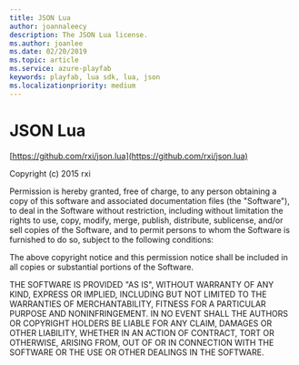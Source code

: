 ```yaml
---
title: JSON Lua
author: joannaleecy
description: The JSON Lua license.
ms.author: joanlee
ms.date: 02/20/2019
ms.topic: article
ms.service: azure-playfab
keywords: playfab, lua sdk, lua, json
ms.localizationpriority: medium
---
```


# JSON Lua

[https://github.com/rxi/json.lua](https://github.com/rxi/json.lua)

Copyright (c) 2015 rxi

Permission is hereby granted, free of charge, to any person obtaining a copy of
this software and associated documentation files (the "Software"), to deal in
the Software without restriction, including without limitation the rights to
use, copy, modify, merge, publish, distribute, sublicense, and/or sell copies
of the Software, and to permit persons to whom the Software is furnished to do
so, subject to the following conditions:

The above copyright notice and this permission notice shall be included in all
copies or substantial portions of the Software.

THE SOFTWARE IS PROVIDED "AS IS", WITHOUT WARRANTY OF ANY KIND, EXPRESS OR
IMPLIED, INCLUDING BUT NOT LIMITED TO THE WARRANTIES OF MERCHANTABILITY,
FITNESS FOR A PARTICULAR PURPOSE AND NONINFRINGEMENT. IN NO EVENT SHALL THE
AUTHORS OR COPYRIGHT HOLDERS BE LIABLE FOR ANY CLAIM, DAMAGES OR OTHER
LIABILITY, WHETHER IN AN ACTION OF CONTRACT, TORT OR OTHERWISE, ARISING FROM,
OUT OF OR IN CONNECTION WITH THE SOFTWARE OR THE USE OR OTHER DEALINGS IN THE
SOFTWARE.